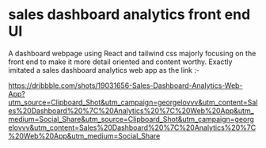 # sales dashboard analytics front end UI
A dashboard webpage using React and tailwind css majorly focusing on the front end to make it more detail oriented and content worthy. 
Exactly imitated a sales dashboard analytics web app as the link :-

https://dribbble.com/shots/19031656-Sales-Dashboard-Analytics-Web-App?utm_source=Clipboard_Shot&utm_campaign=georgelovvv&utm_content=Sales%20Dashboard%20%7C%20Analytics%20%7C%20Web%20App&utm_medium=Social_Share&utm_source=Clipboard_Shot&utm_campaign=georgelovvv&utm_content=Sales%20Dashboard%20%7C%20Analytics%20%7C%20Web%20App&utm_medium=Social_Share
